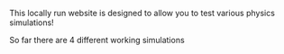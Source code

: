 This locally run website is designed to allow you to test various physics simulations!

So far there are 4 different working simulations

